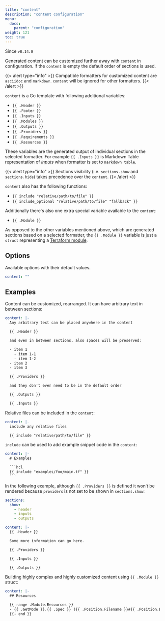 ```yaml
---
title: "content"
description: "content configuration"
menu:
  docs:
    parent: "configuration"
weight: 121
toc: true
---
```


Since `v0.14.0`

Generated content can be customized further away with `content` in configuration.
If the `content` is empty the default order of sections is used.

{{< alert type="info" >}}
Compatible formatters for customized content are `asciidoc` and `markdown`. `content`
will be ignored for other formatters.
{{< /alert >}}

`content` is a Go template with following additional variables:

- `{{ .Header }}`
- `{{ .Footer }}`
- `{{ .Inputs }}`
- `{{ .Modules }}`
- `{{ .Outputs }}`
- `{{ .Providers }}`
- `{{ .Requirements }}`
- `{{ .Resources }}`

These variables are the generated output of individual sections in the selected
formatter. For example `{{ .Inputs }}` is Markdown Table representation of _inputs_
when formatter is set to `markdown table`.

{{< alert type="info" >}}
Sections visibility (i.e. `sections.show` and `sections.hide`) takes precedence
over the `content`.
{{< /alert >}}

`content` also has the following functions:

- `{{ include "relative/path/to/file" }}`
- `{{ include_optional "relative/path/to/file" "fallback" }}`

Additionally there's also one extra special variable available to the `content`:

- `{{ .Module }}`

As opposed to the other variables mentioned above, which are generated sections
based on a selected formatter, the `{{ .Module }}` variable is just a `struct`
representing a [Terraform module].

## Options

Available options with their default values.

```yaml
content: ""
```

## Examples

Content can be customized, rearranged. It can have arbitrary text in between
sections:

```yaml
content: |-
  Any arbitrary text can be placed anywhere in the content

  {{ .Header }}

  and even in between sections. also spaces will be preserved:

  - item 1
    - item 1-1
    - item 1-2
  - item 2
  - item 3

  {{ .Providers }}

  and they don't even need to be in the default order

  {{ .Outputs }}

  {{ .Inputs }}
```

Relative files can be included in the `content`:

```yaml
content: |-
  include any relative files

  {{ include "relative/path/to/file" }}
```

`include` can be used to add example snippet code in the `content`:

````yaml
content: |-
  # Examples

  ```hcl
  {{ include "examples/foo/main.tf" }}
  ```
````

In the following example, although `{{ .Providers }}` is defined it won't be
rendered because `providers` is not set to be shown in `sections.show`:

```yaml
sections:
  show:
    - header
    - inputs
    - outputs

content: |-
  {{ .Header }}

  Some more information can go here.

  {{ .Providers }}

  {{ .Inputs }}

  {{ .Outputs }}
```

Building highly complex and highly customized content using `{{ .Module }}` struct:

```yaml
content: |-
  ## Resources

  {{ range .Module.Resources }}
  - {{ .GetMode }}.{{ .Spec }} ({{ .Position.Filename }}#{{ .Position.Line }})
  {{- end }}
```

[Terraform module]: https://pkg.go.dev/github.com/terraform-docs/terraform-docs/terraform#Module
